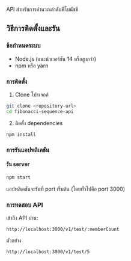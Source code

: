 API สำหรับการคำนวณลำดับฟีโบนัชชี

## วิธีการติดตั้งและรัน

### ข้อกำหนดระบบ
- Node.js (แนะนำเวอร์ชัน 14 หรือสูงกว่า)
- npm หรือ yarn

### การติดตั้ง

1. Clone โปรเจกต์
```bash
git clone <repository-url>
cd fibonacci-sequence-api
```

2. ติดตั้ง dependencies
```bash
npm install
```

### การรันแอปพลิเคชัน

#### รัน server
```bash
npm start
```

แอปพลิเคชันจะรันที่ port เริ่มต้น (โดยทั่วไปคือ port 3000)

### การทดสอบ API

เข้าถึง API ผ่าน:
```
http://localhost:3000/v1/test/:memberCount
```

ตัวอย่าง
```
http://localhost:3000/v1/test/5
```



